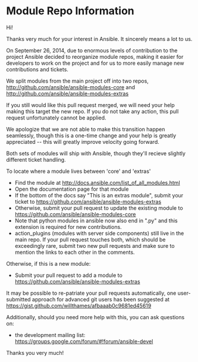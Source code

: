 Module Repo Information
=======================

Hi!

Thanks very much for your interest in Ansible.  It sincerely means a lot to us. 

On September 26, 2014, due to enormous levels of contribution to the project Ansible decided to reorganize module repos, making it easier
for developers to work on the project and for us to more easily manage new contributions and tickets.

We split modules from the main project off into two repos, http://github.com/ansible/ansible-modules-core and http://github.com/ansible/ansible-modules-extras

If you still would like this pull request merged, we will need your help making this target the new repo.  If you do not take any action, this
pull request unfortunately cannot be applied.

We apologize that we are not able to make this transition happen seamlessly, though this is a one-time change and your help is greatly appreciated -- 
this will greatly improve velocity going forward.

Both sets of modules will ship with Ansible, though they'll recieve slightly different ticket handling.

To locate where a module lives between 'core' and 'extras'

   * Find the module at http://docs.ansible.com/list_of_all_modules.html
   * Open the documentation page for that module
   * If the bottom of the docs say "This is an extras module", submit your ticket to https://github.com/ansible/ansible-modules-extras
   * Otherwise, submit your pull request to update the existing module to https://github.com/ansible/ansible-modules-core
   * Note that python modules in ansible now also end in ".py" and this extension is required for new contributions.
   * action_plugins (modules with server side components) still live in the main repo.  If your pull request touches both, which should be
     exceedingly rare, submit two new pull requests and make sure to mention the links to each other in the comments.

Otherwise, if this is a new module:

   * Submit your pull request to add a module to https://github.com/ansible/ansible-modules-extras

It may be possible to re-patriate your pull requests automatically, one user-submitted approach for advanced git users
has been suggested at https://gist.github.com/willthames/afbaaab0c9681ed45619

Additionally, should you need more help with this, you can ask questions on:

   * the development mailing list: https://groups.google.com/forum/#!forum/ansible-devel

Thanks you very much!


